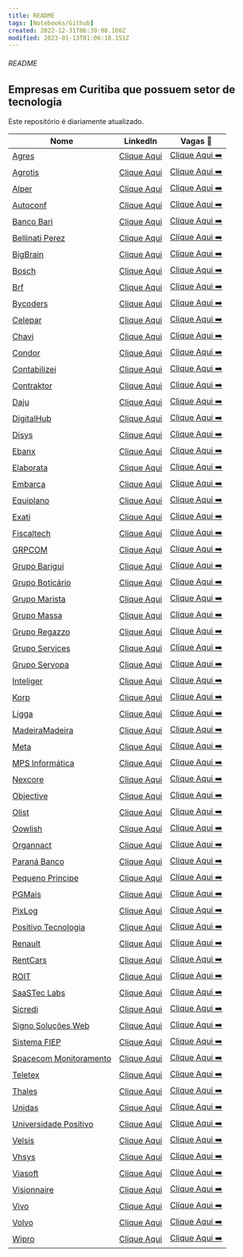 ```yaml
---
title: README
tags: [Notebooks/Github]
created: 2022-12-31T06:39:08.160Z
modified: 2023-01-13T01:06:18.151Z
---
```


###### README

## Empresas em Curitiba que possuem setor de tecnologia

Este repositório é diariamente atualizado.

| Nome                                                          | LinkedIn                                                                                    | Vagas 🔗                                                                                                                                             |
| ------------------------------------------------------------- | ------------------------------------------------------------------------------------------- | ---------------------------------------------------------------------------------------------------------------------------------------------------- |
| [Agres](https://agres.com.br/)                                | [Clique Aqui](https://www.linkedin.com/company/agresagricultura)                            | [Clique Aqui ➡️](https://agres.com.br/oportunidades/)                                                                                                |
| [Agrotis](https://www.agrotis.com/)                           | [Clique Aqui](https://www.linkedin.com/company/softwareagrotis/)                            | [Clique Aqui ➡️](https://agrotis.gupy.io/)                                                                                                           |
| [Alper](https://agenciaalper.com.br)                          | [Clique Aqui](https://www.linkedin.com/company/agencia-alper/)                              | [Clique Aqui ➡️](https://agenciaalper.com.br/trabalhe-conosco/)                                                                                      |
| [Autoconf](https://autoconf.com.br/)                          | [Clique Aqui](https://www.linkedin.com/company/autoconf)                                    | [Clique Aqui ➡️](https://www.linkedin.com/company/autoconf/jobs/)                                                                                    |
| [Banco Bari](https://bancobari.com.br/)                       | [Clique Aqui](https://www.linkedin.com/company/bancobari/)                                  | [Clique Aqui ➡️](https://www.linkedin.com/company/bancobari/jobs/)                                                                                   |
| [Bellinati Perez](https://www.bellinatiperez.com.br/)         | [Clique Aqui](https://www.linkedin.com/company/bellinati-perez/)                            | [Clique Aqui ➡️](https://jobs.kenoby.com/bellinati)                                                                                                  |
| [BigBrain](bigbrain.com.br)                                   | [Clique Aqui](www.linkedin.com/company/bigbrain)                                            | [Clique Aqui ➡️](bigbrain.gupy.io)                                                                                                                   |
| [Bosch](https://www.bosch.com.br)                             | [Clique Aqui](https://www.linkedin.com/company/bosch/)                                      | [Clique Aqui ➡️](https://careers.smartrecruiters.com/BoschGroup/brazil)                                                                              |
| [Brf](brf-global.com/)                                        | [Clique Aqui](www.linkedin.com/company/brf)                                                 | [Clique Aqui ➡️](https://talents.brf.com/search/?createNewAlert=false&q=&locationsearch=Curitiba)                                                    |
| [Bycoders](https://www.bycoders.com.br)                       | [Clique Aqui](https://www.linkedin.com/company/bycoders-tecnologia/)                        | [Clique Aqui ➡️](https://www.bycoders.com.br/careers)                                                                                                |
| [Celepar](https://www.celepar.pr.gov.br/)                     | [Clique Aqui](https://www.linkedin.com/company/celeparcomunica/)                            | [Clique Aqui ➡️](https://www4.pr.gov.br/gee/jsp/frm_busca_vagas.jsp)                                                                                 |
| [Chavi](https://chavi.com.br)                                 | [Clique Aqui](https://www.linkedin.com/company/chavidigital/)                               | [Clique Aqui ➡️](https://chavi.com.br/trabalhe-conosco/)                                                                                             |
| [Condor](https://www.condor.com.br/)                          | [Clique Aqui](https://www.linkedin.com/company/redecondor)                                  | [Clique Aqui ➡️](https://www.linkedin.com/company/redecondor/jobs/)                                                                                  |
| [Contabilizei](https://www.contabilizei.com.br/)              | [Clique Aqui](https://www.linkedin.com/company/contabilizei)                                | [Clique Aqui ➡️](https://contabilizei.gupy.io/)                                                                                                      |
| [Contraktor](contraktor.com.br)                               | [Clique Aqui](www.linkedin.com/company/contraktor)                                          | [Clique Aqui ➡️](contraktor.abler.com.br)                                                                                                            |
| [Daju](https://www.daju.com.br/)                              | [Clique Aqui](https://www.linkedin.com/company/lojas-daju/)                                 | [Clique Aqui ➡️](https://lojasdaju.abler.com.br/)                                                                                                    |
| [DigitalHub](www.digitalhub.com.br/carreiras/nossas-vagas/)   | [Clique Aqui](https://www.linkedin.com/company/digital-hub-adobe-magento-solution-partner/) | [Clique Aqui ➡️](https://www.digitalhub.com.br/trabalhe-conosco/)                                                                                    |
| [Disys](brazil.disys.com)                                     | [Clique Aqui](www.linkedin.com/company/disys_brasil)                                        | [Clique Aqui ➡️](https://brazil.disys.com/carreiras/)                                                                                                |
| [Ebanx](https://business.ebanx.com/pt-br/)                    | [Clique Aqui](https://www.linkedin.com/company/ebanx/)                                      | [Clique Aqui ➡️](https://boards.greenhouse.io/ebanx)                                                                                                 |
| [Elaborata](www.elaborata.com.br)                             | [Clique Aqui](www.linkedin.com/company/elaboratatreinamentos/)                              | [Clique Aqui ➡️](https://www.elaborata.com.br/vagas)                                                                                                 |
| [Embarca](https://www.embarca.ai/)                            | [Clique Aqui](https://www.linkedin.com/company/embarcabrasil/)                              | [Clique Aqui ➡️](https://embarca.abler.com.br/)                                                                                                      |
| [Equiplano](https://www.equiplano.com.br/index.php)           | [Clique Aqui](https://www.linkedin.com/company/equiplano/)                                  | [Clique Aqui ➡️](https://equiplanosistemas.solides.jobs/)                                                                                            |
| [Exati](https://exati.com.br/)                                | [Clique Aqui](https://www.linkedin.com/company/exati-tecnologia/)                           | [Clique Aqui ➡️](https://exati.solides.jobs/)                                                                                                        |
| [Fiscaltech](fiscaltech.com.br)                               | [Clique Aqui](www.linkedin.com/company/fiscal-tecnologia-e-automacao)                       | [Clique Aqui ➡️](fiscaltech.gupy.io)                                                                                                                 |
| [GRPCOM](https://www.grpcom.com.br/)                          | [Clique Aqui](https://www.linkedin.com/company/grpcom)                                      | [Clique Aqui ➡️](https://grpcom.gupy.io/)                                                                                                            |
| [Grupo Barigui](https://www.grupobarigui.com.br/)             | [Clique Aqui](https://www.linkedin.com/company/grupo-barigui/)                              | [Clique Aqui ➡️](https://grupobarigui.abler.com.br/)                                                                                                 |
| [Grupo Boticário](https://www.grupoboticario.com.br/)         | [Clique Aqui](https://www.linkedin.com/company/grupo-boticario/)                            | [Clique Aqui ➡️](https://grupoboticario.gupy.io/)                                                                                                    |
| [Grupo Marista](http://www.grupomarista.org.br)               | [Clique Aqui](https://www.linkedin.com/company/grupo-marista/)                              | [Clique Aqui ➡️](https://jobs.kenoby.com/grupomarista)                                                                                               |
| [Grupo Massa](https://grupomassa.com.br/)                     | [Clique Aqui](https://www.linkedin.com/company/grupo-massa)                                 | [Clique Aqui ➡️](https://jobs.kenoby.com/grupomassa)                                                                                                 |
| [Grupo Regazzo](www.regazzo.com.br)                           | [Clique Aqui](www.linkedin.com/company/gruporegazzo)                                        | [Clique Aqui ➡️](www.linkedin.com/company/gruporegazzo/jobs/)                                                                                        |
| [Grupo Services](https://gruposervices.com.br/)               | [Clique Aqui](https://www.linkedin.com/company/gruposervicesbywebhelp/)                     | [Clique Aqui ➡️](https://www.linkedin.com/company/gruposervicesbywebhelp/jobs/)                                                                      |
| [Grupo Servopa](http://gruposervopa.com.br/)                  | [Clique Aqui](https://www.linkedin.com/company/grupo-servopa/)                              | [Clique Aqui ➡️](https://servopa.gupy.io/)                                                                                                           |
| [Inteliger](www.inteliger.com.br)                             | [Clique Aqui](https://www.linkedin.com/company/inteliger/)                                  | [Clique Aqui ➡️](https://www.inteliger.com.br/vagas-inteliger.html)                                                                                  |
| [Korp](http://www.korp.com.br/)                               | [Clique Aqui](https://www.linkedin.com/company/viasoft-korp/)                               | [Clique Aqui ➡️](https://korp.gupy.io/)                                                                                                              |
| [Ligga](https://liggavc.com.br/)                              | [Clique Aqui](https://www.linkedin.com/company/liggavc)                                     | [Clique Aqui ➡️](https://liggatelecom.gupy.io/)                                                                                                      |
| [MadeiraMadeira](https://www.madeiramadeira.com.br/)          | [Clique Aqui](https://www.linkedin.com/company/madeiramadeira/)                             | [Clique Aqui ➡️](https://madeiracarreira.gupy.io/)                                                                                                   |
| [Meta](https://www.meta.com.br/)                              | [Clique Aqui](https://www.linkedin.com/company/metaoficial)                                 | [Clique Aqui ➡️](https://www.linkedin.com/company/metaoficial/jobs/)                                                                                 |
| [MPS Informática](https://www.mps.com.br/)                    | [Clique Aqui](https://www.linkedin.com/company/mps-informatica-ltda)                        | [Clique Aqui ➡️](https://www.linkedin.com/company/mps-informatica-ltda/jobs/)                                                                        |
| [Nexcore](https://nexcore.com.br)                             | [Clique Aqui](https://www.linkedin.com/company/nexcore-tecnologia)                          | [Clique Aqui ➡️](https://nexcore.com.br/trabalhe-conosco/)                                                                                           |
| [Objective](www.objective.com.br)                             | [Clique Aqui](www.linkedin.com/company/objectivebr)                                         | [Clique Aqui ➡️](www.objective.com.br/trabalhe-conosco/)                                                                                             |
| [Olist](https://olist.com)                                    | [Clique Aqui](https://www.linkedin.com/company/olist/)                                      | [Clique Aqui ➡️](https://olist.gupy.io/)                                                                                                             |
| [Oowlish](www.oowlish.com)                                    | [Clique Aqui](https://www.linkedin.com/company/oowlish)                                     | [Clique Aqui ➡️](https://jobs.lever.co/oowlish)                                                                                                      |
| [Organnact](www.organnact.com.br)                             | [Clique Aqui](www.linkedin.com/company/organnact/)                                          | [Clique Aqui ➡️](https://organnact.abler.com.br/)                                                                                                    |
| [Paraná Banco](https://site.paranabanco.com.br/)              | [Clique Aqui](https://www.linkedin.com/company/paran-banco-s-a/)                            | [Clique Aqui ➡️](https://jobs.quickin.io/paranabanco/jobs)                                                                                           |
| [Pequeno Principe](pequenoprincipe.org.br/hospital/)          | [Clique Aqui](https://www.linkedin.com/company/hospitalpequenoprincipe/)                    | [Clique Aqui ➡️](https://trabalheconosco.vagas.com.br/hpp)                                                                                           |
| [PGMais](pgmais.com.br)                                       | [Clique Aqui](www.linkedin.com/company/pgmais/)                                             | [Clique Aqui ➡️](https://pgmais.com.br/trabalhe-conosco/)                                                                                            |
| [PixLog](https://pixlog.com.br/)                              | [Clique Aqui](https://www.linkedin.com/company/pixlog/)                                     | [Clique Aqui ➡️](https://www.linkedin.com/company/pixlog/jobs)                                                                                       |
| [Positivo Tecnologia](https://www.positivotecnologia.com.br/) | [Clique Aqui](https://www.linkedin.com/company/positivo-tecnologia)                         | [Clique Aqui ➡️](https://positivotecnologia.gupy.io/)                                                                                                |
| [Renault](https://www.renault.com.br/)                        | [Clique Aqui](https://www.linkedin.com/company/renaultgroup/)                               | [Clique Aqui ➡️](https://jobs.kenoby.com/renaultbrasil/)                                                                                             |
| [RentCars](rentcars.com)                                      | [Clique Aqui](www.linkedin.com/company/rentcars)                                            | [Clique Aqui ➡️](https://careers.rentcars.com/#jobs)                                                                                                 |
| [ROIT](https://roit.com.br/)                                  | [Clique Aqui](https://www.linkedin.com/company/roit-ai/)                                    | [Clique Aqui ➡️](https://www.glassdoor.com.br/Vagas/ROIT-Vagas-E2492726.htm)                                                                         |
| [SaaSTec Labs](www.saastecerp.com.br)                         | [Clique Aqui](www.linkedin.com/company/saastec)                                             | [Clique Aqui ➡️](https://www.saastecerp.com.br/trabalhe-conosco/)                                                                                    |
| [Sicredi](www.sicredi.com.br)                                 | [Clique Aqui](www.linkedin.com/company/sicredi)                                             | [Clique Aqui ➡️](https://sicredi.gupy.io/)                                                                                                           |
| [Signo Soluções Web](https://site.signoweb.com.br/)           | [Clique Aqui](https://www.linkedin.com/company/signoweb/)                                   | [Clique Aqui ➡️](https://signoweb.abler.com.br/)                                                                                                     |
| [Sistema FIEP](https://www.sistemafiep.org.br/)               | [Clique Aqui](https://www.linkedin.com/company/sistemafiep/)                                | [Clique Aqui ➡️](https://jobs.jobconvo.com/pt-br/careers/sistema-fiep/35ad6a0f-51a9-4b5f-b1fe-154124819dfd/)                                         |
| [Spacecom Monitoramento](https://www.spacecom.com.br/)        | [Clique Aqui](https://www.linkedin.com/company/spacecomm/)                                  | [Clique Aqui ➡️](https://spacecom.solides.jobs/)                                                                                                     |
| [Teletex](teletex.com.br)                                     | [Clique Aqui](www.linkedin.com/company/teletex)                                             | [Clique Aqui ➡️](https://teletex.gupy.io/)                                                                                                           |
| [Thales](www.thalesgroup.com/)                                | [Clique Aqui](www.linkedin.com/company/thales)                                              | [Clique Aqui ➡️](https://thales.wd3.myworkdayjobs.com/en-US/Careers/jobs?locationCountry=1a29bb1357b240ab99a2fa755cc87c0e)                           |
| [Unidas](www.unidas.com.br)                                   | [Clique Aqui](www.linkedin.com/company/unidas/)                                             | [Clique Aqui ➡️](https://unidas.gupy.io/)                                                                                                            |
| [Universidade Positivo](up.edu.br)                            | [Clique Aqui](https://www.linkedin.com/school/universidadepositivo)                         | [Clique Aqui ➡️](https://up.gupy.io/)                                                                                                                |
| [Velsis](velsis.com.br)                                       | [Clique Aqui](www.linkedin.com/company/velsis)                                              | [Clique Aqui ➡️](https://velsis.com.br/form/trabalhe-conosco/)                                                                                       |
| [Vhsys](https://www.vhsys.com.br/)                            | [Clique Aqui](https://www.linkedin.com/company/vhsys/)                                      | [Clique Aqui ➡️](https://vhsys.gupy.io/)                                                                                                             |
| [Viasoft ](https://viasoft.com.br)                            | [Clique Aqui](https://www.linkedin.com/company/viasoftoficial/)                             | [Clique Aqui ➡️](https://viasoft.gupy.io/)                                                                                                           |
| [Visionnaire](www.visionnaire.com.br)                         | [Clique Aqui](https://www.linkedin.com/company/visionnaire-/)                               | [Clique Aqui ➡️](https://visionnaire.abler.com.br/)                                                                                                  |
| [Vivo](www.vivo.com.br)                                       | [Clique Aqui](www.linkedin.com/company/vivo-telefonicabr)                                   | [Clique Aqui ➡️](https://vivo.gupy.io/)                                                                                                              |
| [Volvo](https://www.volvocars.com/br)                         | [Clique Aqui](https://www.linkedin.com/company/volvo-group/)                                | [Clique Aqui ➡️](https://www.volvogroup.com/br/careers/job-openings.html#page=1&countries=Brazil)                                                    |
| [Wipro](https://www.wipro.com/)                               | [Clique Aqui](https://www.linkedin.com/company/wipro)                                       | [Clique Aqui ➡️](https://careers.wipro.com/careers-home/jobs?stretchUnits=KILOMETERS&stretch=10&location=Curitiba&lat=-25.42778&lng=-49.27306&woe=7) |

